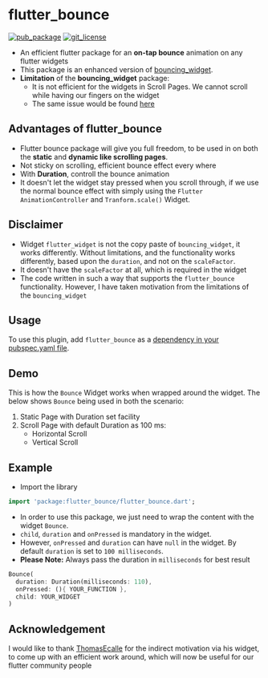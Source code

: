 # flutter_bounce

[![pub_package](https://img.shields.io/pub/v/flutter_bounce)](https://pub.dev/packages/flutter_bounce)
[![git_license](https://img.shields.io/github/license/aloklearning/flutter_bounce)](https://github.com/aloklearning/flutter_bounce/blob/master/LICENSE)

- An efficient flutter package for an **on-tap bounce** animation on any flutter widgets 
- This package is an enhanced version of [bouncing_widget](https://pub.dev/packages/bouncing_widget).
- **Limitation** of the **bouncing_widget** package: 
    - It is not efficient for the widgets in Scroll Pages. We cannot scroll while having our fingers on the widget
    - The same issue would be found [here](https://github.com/ThomasEcalle/bouncing_widget/issues/1)


## Advantages of flutter_bounce

- Flutter bounce package will give you full freedom, to be used in on both the **static** and **dynamic like scrolling pages**.
- Not sticky on scrolling, efficient bounce effect every where
- With **Duration**, controll the bounce animation
- It doesn't let the widget stay pressed when you scroll through, if we use the normal bounce effect with simply using the `Flutter AnimationController` and `Tranform.scale()` Widget. 

## Disclaimer

- Widget `flutter_widget` is not the copy paste of `bouncing_widget`, it works differently. Without limitations, and the functionality works differently, based upon the `duration`, and not on the `scaleFactor`. 
- It doesn't have the `scaleFactor` at all, which is required in the widget
- The code written in such a way that supports the `flutter_bounce` functionality. However, I have taken motivation from the limitations of the `bouncing_widget`

## Usage

To use this plugin, add `flutter_bounce` as a [dependency in your pubspec.yaml file](https://flutter.dev/docs/development/packages-and-plugins/using-packages).

## Demo

This is how the `Bounce` Widget works when wrapped around the widget. The below shows `Bounce` being used in both the scenario:
1. Static Page with Duration set facility
2. Scroll Page with default Duration as 100 ms:
    - Horizontal Scroll
    - Vertical Scroll


## Example

- Import the library

```dart
import 'package:flutter_bounce/flutter_bounce.dart';
```

- In order to use this package, we just need to wrap the content with the widget `Bounce`.
- `child`, `duration` and `onPressed` is mandatory in the widget. 
- However, `onPressed` and `duration` can have `null` in the widget. By default `duration` is set to `100 milliseconds`.
- **Please Note:** Always pass the duration in `milliseconds` for best result

```dart
Bounce(
  duration: Duration(milliseconds: 110),
  onPressed: (){ YOUR_FUNCTION },
  child: YOUR_WIDGET
)
```

## Acknowledgement

I would like to thank [ThomasEcalle](https://github.com/ThomasEcalle) for the indirect motivation via his widget, to come up with an efficient work around, which will now be useful for our flutter community people










